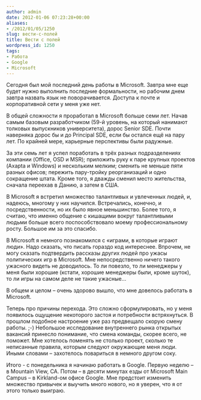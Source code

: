```yaml
---
author: admin
date: 2012-01-06 07:23:28+00:00
aliases:
- /2012/01/05/1250
slug: вести-с-полей
title: Вести с полей
wordpress_id: 1250
tags:
- Работа
- Google
- Microsoft
---
```


Сегодня был мой последний день работы в Microsoft. Завтра мне еще будет нужно выполнить последние формальности, но рабочим днем завтра назвать язык не поворачивается. Доступа к почте и корпоративной сети у меня уже нет.

В общей сложности я проработал в Microsoft больше семи лет. Начав самым базовым разработчиком (59-й уровень, на который нанимают толковых выпускников университета), дорос Senior SDE. Почти наверняка дорос бы и до Principal SDE, если бы остался ещё на пару лет. По крайней мере, карьерные перспективы были радужные.

За эти семь лет я успел поработать в трёх разных подразделениях компании (Office, OSD и MSR); приложить руку к паре крупных проектов (Axapta и Windows) и нескольким мелким; сменить не меньше пяти разных офисов; пережить пару-тройку реорганизаций и одно сокращение штата. Кроме того, я дважды сменил место жительства, сначала переехав в Данию, а затем в США.

В Microsoft я встретил множество талантливых и увлеченных людей, и, надеюсь, многому у них научился. Встречались, конечно, и посредственности, но их было явное меньшинство. Более того, я считаю, что именно общение с кишащими вокруг талантливыми людьми больше всего поспособствовало моему профессиональному росту. Большое им за это спасибо.

В Microsoft я немного познакомился с «играми, в которые играют люди». Надо сказать, что писать гораздо код интереснее. Впрочем, не могу сказать подтвердить рассказы других людей про ужасы политических игр в Microsoft. Мне непосредственно ничего такого ужасного видеть не доводилось. То ли повезло, то ли менеджеры у меня были хорошие (кстати, хорошие менеджеры были, кроме шуток), то ли игры на самом деле не такие ужасные…

В общем и целом – очень здорово вышло, что мне довелось работать в Microsoft.

Теперь про причины перехода. Это сложно сформулировать, но у меня появилось ощущение некоторого застоя и потребности встряхнуться. В прошлом подобное настроение уже раз предвещало скорую смену работы. ;-) Небольшое исследование внутреннего рынка открытых вакансий принесло понимание, что смена команды, скорее всего, не поможет. Мне хотелось поменять не столько проект, сколько те неписанные правила, которым следуют окружающие меня люди. Иными словами – захотелось повариться в немного другом соку.

Итого - с понедельника я начинаю работать в Google. Первую неделю – в Mountain View, CA. Потом – в десяти минутах езды от Microsoft Main Campus – в Kirkland-ом офисе Google. Мне предстоит изменить множество привычек и выучить много нового, но я уверен, что я от этого только выиграю.

